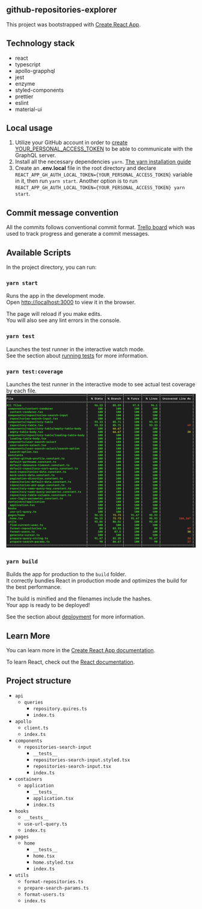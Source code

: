 ## github-repositories-explorer
This project was bootstrapped with [Create React App](https://github.com/facebook/create-react-app).

## Technology stack
* react
* typescript
* apollo-grapphql
* jest
* enzyme
* styled-components
* prettier
* eslint
* material-ui

## Local usage

1. Utilize your GitHub account in order to [create YOUR_PERSONAL_ACCESS_TOKEN](https://docs.github.com/en/github/authenticating-to-github/creating-a-personal-access-token) to be able to communicate with the GraphQL server.
1. Install all the necessary dependencies ```yarn```. [The yarn installation guide](https://classic.yarnpkg.com/en/docs/install)
1. Create an **.env.local** file in the root directory and declare ```REACT_APP_GH_AUTH_LOCAL_TOKEN={YOUR_PERSONAL_ACCESS_TOKEN}``` variable in it, then run ```yarn start```. Another option is to run ```REACT_APP_GH_AUTH_LOCAL_TOKEN={YOUR_PERSONAL_ACCESS_TOKEN} yarn start```.

## Commit message convention

All the commits follows conventional commit format. [Trello board](https://trello.com/invite/b/ONN2wfwV/2bb6be32afeeaccf77bc1cc04a93ccf5/github-repositories-explorer) which was used to track progress and generate a commit messages.


## Available Scripts

In the project directory, you can run:

### `yarn start`
Runs the app in the development mode.<br>
Open [http://localhost:3000](http://localhost:3000) to view it in the browser.

The page will reload if you make edits.<br>
You will also see any lint errors in the console.

### `yarn test`

Launches the test runner in the interactive watch mode.<br>
See the section about [running tests](https://facebook.github.io/create-react-app/docs/running-tests) for more information.

### `yarn test:coverage`

Launches the test runner in the interactive mode to see actual test coverage by each file.<br>
![test-coverage](/public/test-coverage.png)

### `yarn build`

Builds the app for production to the `build` folder.<br>
It correctly bundles React in production mode and optimizes the build for the best performance.

The build is minified and the filenames include the hashes.<br>
Your app is ready to be deployed!

See the section about [deployment](https://facebook.github.io/create-react-app/docs/deployment) for more information.

## Learn More

You can learn more in the [Create React App documentation](https://facebook.github.io/create-react-app/docs/getting-started).

To learn React, check out the [React documentation](https://reactjs.org/).

## Project structure 
* `api` 
    * `queries`
        * `repository.quires.ts`
        * `index.ts`
* `apollo`
    * `client.ts`
    * `index.ts`  
* `components`
    *  `repositories-search-input`
       * `__tests__`
       * `repositories-search-input.styled.tsx`
       * `repositories-search-input.tsx`
       * `index.ts`
* `containers`
    * `application`
       * `__tests__`
       * `application.tsx`
       * `index.ts`
* `hooks`
    * `__tests__`
    *  `use-url-query.ts`
    * `index.ts`
* `pages`
    * `home`
        * `__tests__`
        * `home.tsx`
        * `home.styled.tsx`
        * `index.ts`
* `utils`
    * `format-repositories.ts`
    * `prepare-search-params.ts`
    * `format-users.ts`
    * `index.ts`